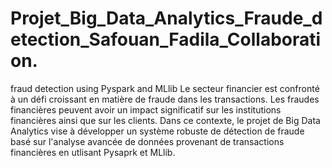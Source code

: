 # Projet_Big_Data_Analytics_Fraude_detection_Safouan_Fadila_Collaboration.
fraud detection using Pyspark and MLlib
Le secteur financier est confronté à un défi croissant en matière de fraude dans les transactions. Les fraudes financières peuvent avoir un impact significatif sur les institutions financières ainsi que sur les clients. Dans ce contexte, le projet de Big Data Analytics vise à développer un système robuste de détection de fraude basé sur l'analyse avancée de données provenant de transactions financières en utlisant Pysaprk et MLlib.
